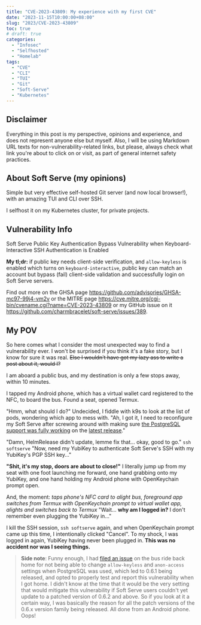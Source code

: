 ```yaml
---
title: "CVE-2023-43809: My experience with my first CVE"
date: "2023-11-15T10:00:00+08:00"
slug: "2023/CVE-2023-43809"
toc: true
# draft: true
categories:
  - "Infosec"
  - "Selfhosted"
  - "Homelab"
tags:
  - "CVE"
  - "CLI"
  - "TUI"
  - "Git"
  - "Soft-Serve"
  - "Kubernetes"
---
```


## Disclaimer
Everything in this post is my perspective, opinions and experience, and does not represent anyone else but myself. Also, I will be using Markdown URL texts for non-vulnerability-related links, but please, always check what link you're about to click on or visit, as part of general internet safety practices.

## About Soft Serve (my opinions)
Simple but very effective self-hosted Git server (and now local browser!), with an amazing TUI and CLI over SSH.

I selfhost it on my Kubernetes cluster, for private projects.

## Vulnerability Info
Soft Serve Public Key Authentication Bypass Vulnerability when Keyboard-Interactive SSH Authentication is Enabled

**My tl;dr:** if public key needs client-side verification, and `allow-keyless` is enabled which turns on `keyboard-interactive`, public key can match an account but bypass (fail) client-side validation and successfully login on Soft Serve servers.

Find out more on the GHSA page <https://github.com/advisories/GHSA-mc97-99j4-vm2v> or the MITRE page <https://cve.mitre.org/cgi-bin/cvename.cgi?name=CVE-2023-43809> or my GitHub issue on it <https://github.com/charmbracelet/soft-serve/issues/389>.

## My POV
So here comes what I consider the most unexpected way to find a vulnerability ever. I won't be surprised if you think it's a fake story, but I know for sure it was real. ~~Else I wouldn't have got my lazy ass to write a post about it, would I?~~

I am aboard a public bus, and my destination is only a few stops away, within 10 minutes.

I tapped my Android phone, which has a virtual wallet card registered to the NFC, to board the bus. Found a seat, opened Termux.

"Hmm, what should I do?" Undecided, I fiddle with k9s to look at the list of pods, wondering which app to mess with. "Ah, I got it, I need to reconfigure my Soft Serve after screwing around with making sure [the PostgreSQL support was fully working](https://github.com/charmbracelet/soft-serve/issues/363) on the [latest release](https://github.com/charmbracelet/soft-serve/releases/tag/v0.6.0)."

"Damn, HelmRelease didn't update, lemme fix that... okay, good to go." `ssh softserve` "Now, need my YubiKey to authenticate Soft Serve's SSH with my YubiKey's PGP SSH key..."

**"Shit, it's my stop, doors are about to close!"** I literally jump up from my seat with one foot launching me forward, one hand grabbing onto my YubiKey, and one hand holding my Android phone with OpenKeychain prompt open.

And, the moment: *taps phone's NFC card to alight bus, foreground app switches from Termux with OpenKeychain prompt to virtual wallet app, alights and switches back to Termux* "Wait... **why am I logged in?** I don't remember even plugging the YubiKey in..."

I kill the SSH session, `ssh softserve` again, and when OpenKeychain prompt came up this time, I intentionally clicked "Cancel". To my shock, I was logged in again, YubiKey having never been plugged in. **This was no accident nor was I seeing things.**

> **Side note**: Funny enough, I had [filed an issue](https://github.com/charmbracelet/soft-serve/issues/380) on the bus ride back home for not being able to change `allow-keyless` and `anon-access` settings when PostgreSQL was used, which led to 0.6.1 being released, and opted to properly test and report this vulnerability when I got home. I didn't know at the time that it would be the very setting that would mitigate this vulnerability if Soft Serve users couldn't yet update to a patched version of 0.6.2 and above. So if you look at it a certain way, I was basically the reason for all the patch versions of the 0.6.x version family being released. All done from an Android phone. Oops!

<!-- # Vulnerability Disclosure


# Timeline (GMT+8)
**12 September 2023**: Found potential vulnerability -->